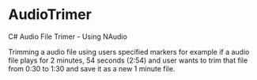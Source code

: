 # AudioTrimer
C# Audio File Trimer - Using NAudio

Trimming a audio file using users specified markers for example if a audio file plays for 2 minutes, 54 seconds (2:54) and user wants to trim that file from 0:30 to 1:30 and save it as a new 1 minute file.
